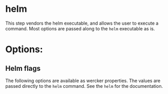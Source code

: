 # helm
This step vendors the helm executable, and allows the user to execute a
command. Most options are passed along to the `helm` executable as is.

# Options:


## Helm flags

The following options are available as wercker properties. The values are passed
directly to the `helm` command. See the `helm` for the documentation.
